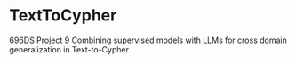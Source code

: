 # TextToCypher
696DS Project 9 Combining supervised models with LLMs for cross domain generalization in Text-to-Cypher

